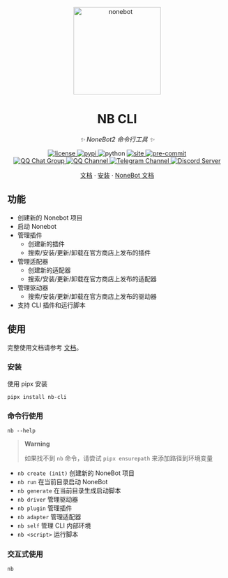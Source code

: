<!-- markdownlint-disable MD033 MD041 -->
<p align="center">
  <a href="https://cli.nonebot.dev/"><img src="https://cli.nonebot.dev/logo.png" width="200" height="200" alt="nonebot"></a>
</p>

<div align="center">

# NB CLI

_✨ NoneBot2 命令行工具 ✨_

</div>

<p align="center">
  <a href="https://raw.githubusercontent.com/nonebot/nb-cli/master/LICENSE">
    <img src="https://img.shields.io/github/license/nonebot/nb-cli" alt="license">
  </a>
  <a href="https://pypi.python.org/pypi/nb-cli">
    <img src="https://img.shields.io/pypi/v/nb-cli" alt="pypi">
  </a>
  <img src="https://img.shields.io/badge/python-3.8+-blue" alt="python">
  <a href="https://github.com/nonebot/nb-cli/actions/workflows/website-deploy.yml">
    <img src="https://github.com/nonebot/nb-cli/actions/workflows/website-deploy.yml/badge.svg?branch=master&event=push" alt="site"/>
  </a>
  <a href="https://results.pre-commit.ci/latest/github/nonebot/nb-cli/master">
    <img src="https://results.pre-commit.ci/badge/github/nonebot/nb-cli/master.svg" alt="pre-commit" />
  </a>
  <br />
  <a href="https://jq.qq.com/?_wv=1027&k=5OFifDh">
    <img src="https://img.shields.io/badge/QQ%E7%BE%A4-768887710-orange?style=flat-square" alt="QQ Chat Group">
  </a>
  <a href="https://qun.qq.com/qqweb/qunpro/share?_wv=3&_wwv=128&appChannel=share&inviteCode=7b4a3&appChannel=share&businessType=9&from=246610&biz=ka">
    <img src="https://img.shields.io/badge/QQ%E9%A2%91%E9%81%93-NoneBot-5492ff?style=flat-square" alt="QQ Channel">
  </a>
  <a href="https://t.me/botuniverse">
    <img src="https://img.shields.io/badge/telegram-botuniverse-blue?style=flat-square" alt="Telegram Channel">
  </a>
  <a href="https://discord.gg/VKtE6Gdc4h">
    <img src="https://discordapp.com/api/guilds/847819937858584596/widget.png?style=shield" alt="Discord Server">
  </a>
</p>

<p align="center">
  <a href="https://cli.nonebot.dev/">文档</a>
  ·
  <a href="https://cli.nonebot.dev/docs/guide/installation">安装</a>
  ·
  <a href="https://v2.nonebot.dev/">NoneBot 文档</a>
</p>

## 功能

- 创建新的 Nonebot 项目
- 启动 Nonebot
- 管理插件
  - 创建新的插件
  - 搜索/安装/更新/卸载在官方商店上发布的插件
- 管理适配器
  - 创建新的适配器
  - 搜索/安装/更新/卸载在官方商店上发布的适配器
- 管理驱动器
  - 搜索/安装/更新/卸载在官方商店上发布的驱动器
- 支持 CLI 插件和运行脚本

## 使用

完整使用文档请参考 [文档](https://cli.nonebot.dev/)。

### 安装

使用 pipx 安装

```shell
pipx install nb-cli
```

### 命令行使用

```shell
nb --help
```

> **Warning**
>
> 如果找不到 `nb` 命令，请尝试 `pipx ensurepath` 来添加路径到环境变量

- `nb create (init)` 创建新的 NoneBot 项目
- `nb run` 在当前目录启动 NoneBot
- `nb generate` 在当前目录生成启动脚本
- `nb driver` 管理驱动器
- `nb plugin` 管理插件
- `nb adapter` 管理适配器
- `nb self` 管理 CLI 内部环境
- `nb <script>` 运行脚本

### 交互式使用

```shell
nb
```
